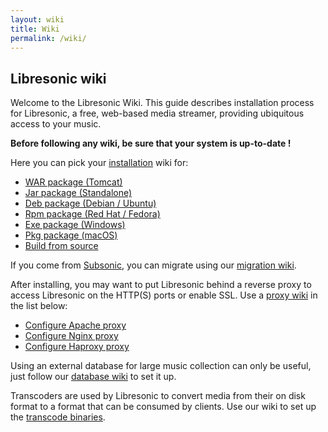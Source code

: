 ```yaml
---
layout: wiki
title: Wiki
permalink: /wiki/
---
```


## Libresonic wiki

Welcome to the Libresonic Wiki. This guide describes installation process for Libresonic, a free, web-based media streamer, providing ubiquitous access to your music.

**Before following any wiki, be sure that your system is up-to-date !** 

Here you can pick your [installation](/wiki/install) wiki for:
* [WAR package (Tomcat)](/wiki/install/war)
* [Jar package (Standalone)](/wiki/install/jar)
* [Deb package (Debian / Ubuntu)](/wiki/install/deb)
* [Rpm package (Red Hat / Fedora)](/wiki/install/rpm)
* [Exe package (Windows)](/wiki/install/exe)
* [Pkg package (macOS)](/wiki/install/pkg)
* [Build from source](/wiki/install/source)

If you come from [Subsonic](http://www.subsonic.org/pages/index.jsp), you can migrate using our [migration wiki](/wiki/migrate).

After installing, you may want to put Libresonic behind a reverse proxy to access Libresonic on the HTTP(S) ports or enable SSL. Use a [proxy wiki](/wiki/proxy) in the list below:
* [Configure Apache proxy](/wiki/proxy/apache)
* [Configure Nginx proxy](/wiki/proxy/nginx)
* [Configure Haproxy proxy](/wiki/proxy/haproxy)

Using an external database for large music collection can only be useful, just follow our [database wiki](/wiki/database) to set it up.

Transcoders are used by Libresonic to convert media from their on disk format to a format that can be consumed by clients. Use our wiki to set up the [transcode binaries](/wiki/transcode).
